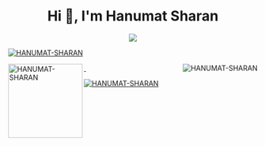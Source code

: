 
<h1 align="center">Hi 👋, I'm Hanumat Sharan</h1>
<p align="center">
  <a href="https://github.com/DenverCoder1/readme-typing-svg">
   <div align="center">
 <img src="https://readme-typing-svg.herokuapp.com/?lines=Aspiring+Full+Stack+Web+Developer;An+Enthusiast;Life-Long+Learner&color=cyan&center=true" />
</div>

<p align="left"> <img src="https://komarev.com/ghpvc/?username=sejal710&label=Profile%20views&color=0e75b6&style=flat" alt="HANUMAT-SHARAN" /> </p>




<p><img align="left" height="150px" src="https://github-readme-stats.vercel.app/api/top-langs?username=HANUMAT-SHARAN&show_icons=true&locale=en&layout=compact" alt="HANUMAT-SHARAN" /></p>

<p>&nbsp;<img align="right" src="https://github-readme-stats.vercel.app/api?username=HANUMAT-SHARAN&show_icons=true&locale=en" alt="HANUMAT-SHARAN" /></p>

<p><img align="center" src="https://github-readme-streak-stats.herokuapp.com/?user=HANUMAT-SHARAN&" alt="HANUMAT-SHARAN" /></p>
<!---
HANUMAT-SHARAN/HANUMAT-SHARAN is a ✨ special ✨ repository because its `README.md` (this file) appears on your GitHub profile.
You can click the Preview link to take a look at your changes.
--->

